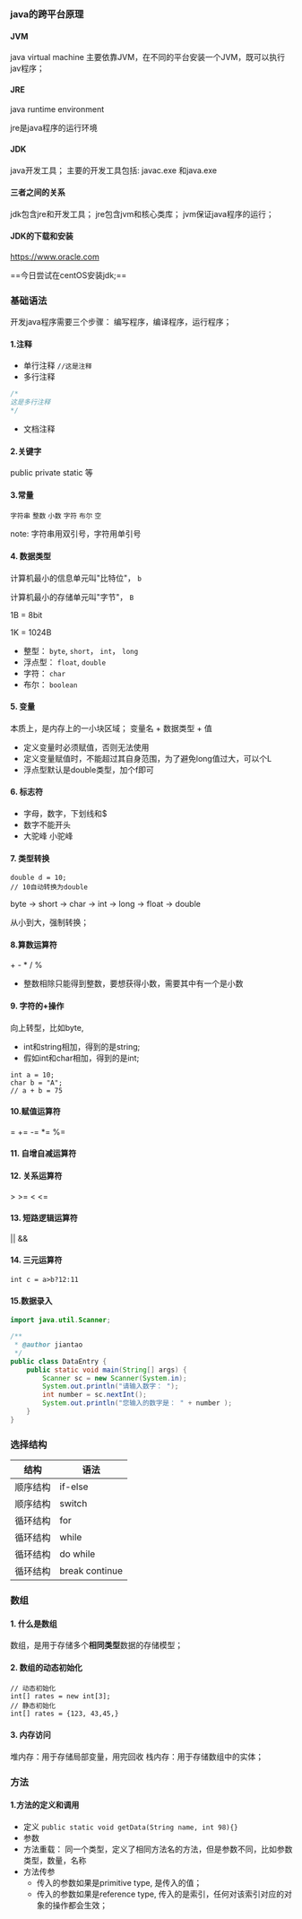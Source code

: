 ### java的跨平台原理

#### JVM
java virtual machine
主要依靠JVM，在不同的平台安装一个JVM，既可以执行jav程序；

#### JRE
java runtime environment

jre是java程序的运行环境

#### JDK

java开发工具；
主要的开发工具包括: javac.exe 和java.exe


#### 三者之间的关系

jdk包含jre和开发工具；
jre包含jvm和核心类库；
jvm保证java程序的运行；


#### JDK的下载和安装

https://www.oracle.com 

==今日尝试在centOS安装jdk;==


### 基础语法

开发java程序需要三个步骤： 编写程序，编译程序，运行程序；

#### 1.注释
+ 单行注释 
`//这是注释`
+ 多行注释
```java
/*
这是多行注释
*/
```
+ 文档注释

#### 2.关键字
public private static 等
#### 3.常量
`字符串` 
`整数`
`小数`
`字符`
`布尔`
`空`

note: 字符串用双引号，字符用单引号

#### 4. 数据类型
计算机最小的信息单元叫"比特位"， `b`

计算机最小的存储单元叫"字节"， `B`

1B = 8bit 

1K = 1024B 

+ 整型： `byte`, `short`， `int`， `long`
+ 浮点型： `float`, `double`
+ 字符： `char`
+ 布尔： `boolean`

#### 5. 变量
本质上，是内存上的一小块区域；
变量名 + 数据类型 + 值

+ 定义变量时必须赋值，否则无法使用
+ 定义变量赋值时，不能超过其自身范围，为了避免long值过大，可以个L
+ 浮点型默认是double类型，加个f即可


#### 6. 标志符

+ 字母，数字，下划线和$
+ 数字不能开头
+ 大驼峰  小驼峰


#### 7. 类型转换
```
double d = 10;
// 10自动转换为double 
```
byte -> short 
     -> char -> int -> long -> float -> double 

从小到大，强制转换；

#### 8.算数运算符
\+ - * / % 
+ 整数相除只能得到整数，要想获得小数，需要其中有一个是小数


#### 9. 字符的+操作
向上转型，比如byte, 

+ int和string相加，得到的是string;
+ 假如int和char相加，得到的是int;
```
int a = 10;
char b = "A";
// a + b = 75
```
#### 10.赋值运算符

= 
+=
-=
*=
%=

#### 11. 自增自减运算符
#### 12. 关系运算符
\> >= < <=
#### 13. 短路逻辑运算符
|| && 

#### 14. 三元运算符
```
int c = a>b?12:11 
```

#### 15.数据录入
```java
import java.util.Scanner;

/**
 * @author jiantao
 */
public class DataEntry {
    public static void main(String[] args) {
        Scanner sc = new Scanner(System.in);
        System.out.println("请输入数字： ");
        int number = sc.nextInt();
        System.out.println("您输入的数字是： " + number );
    }
}
```
### 选择结构

|结构 | 语法|
|---|---|
|顺序结构 | if-else|
顺序结构 | switch 
循环结构 | for 
循环结构 | while
循环结构 | do while
循环结构 | break continue 

### 数组
#### 1. 什么是数组
数组，是用于存储多个<b>相同类型</b>数据的存储模型；

#### 2. 数组的动态初始化
```
// 动态初始化
int[] rates = new int[3];
// 静态初始化
int[] rates = {123, 43,45,}
```
#### 3. 内存访问
堆内存：用于存储局部变量，用完回收
栈内存：用于存储数组中的实体；

### 方法

#### 1.方法的定义和调用
+ 定义
`public static void getData(String name, int 98){}`
+ 参数
+ 方法重载： 同一个类型，定义了相同方法名的方法，但是参数不同，比如参数类型，数量，名称
+ 方法传参
    - 传入的参数如果是primitive type, 是传入的值；
    - 传入的参数如果是reference type, 传入的是索引，任何对该索引对应的对象的操作都会生效；
    



    



